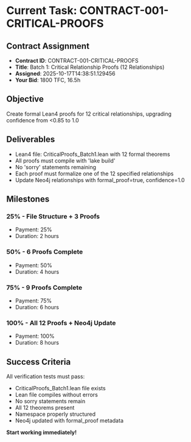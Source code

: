 # Current Task: CONTRACT-001-CRITICAL-PROOFS

## Contract Assignment
- **Contract ID**: CONTRACT-001-CRITICAL-PROOFS
- **Title**: Batch 1: Critical Relationship Proofs (12 Relationships)
- **Assigned**: 2025-10-17T14:38:51.129456
- **Your Bid**: 1800 TFC, 16.5h

## Objective
Create formal Lean4 proofs for 12 critical relationships, upgrading confidence from <0.85 to 1.0

## Deliverables
- Lean4 file: CriticalProofs_Batch1.lean with 12 formal theorems
- All proofs must compile with 'lake build'
- No 'sorry' statements remaining
- Each proof must formalize one of the 12 specified relationships
- Update Neo4j relationships with formal_proof=true, confidence=1.0

## Milestones
### 25% - File Structure + 3 Proofs
- Payment: 25%
- Duration: 2 hours
### 50% - 6 Proofs Complete
- Payment: 50%
- Duration: 4 hours
### 75% - 9 Proofs Complete
- Payment: 75%
- Duration: 6 hours
### 100% - All 12 Proofs + Neo4j Update
- Payment: 100%
- Duration: 8 hours

## Success Criteria
All verification tests must pass:
- CriticalProofs_Batch1.lean file exists
- Lean file compiles without errors
- No sorry statements remain
- All 12 theorems present
- Namespace properly structured
- Neo4j updated with formal_proof metadata

**Start working immediately!**
